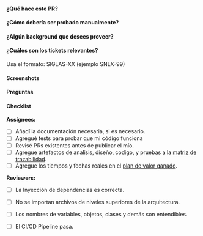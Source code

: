 #### ¿Qué hace este PR?

#### ¿Cómo debería ser probado manualmente?

#### ¿Algún background que desees proveer? 

#### ¿Cuáles son los tickets relevantes? 

Usa el formato: SIGLAS-XX (ejemplo SNLX-99)

#### Screenshots

#### Preguntas

#### Checklist

**Assignees:**
- [ ] Añadí la documentación necesaria, si es necesario.
- [ ] Agregué tests para probar que mi código funciona
- [ ] Revisé PRs existentes antes de publicar el mío.
- [ ] Agregue artefactos de analisis, diseño, codigo, y pruebas a la [matriz de trazabilidad](https://docs.google.com/spreadsheets/d/1d1Xoovni1NMP6kdRcVcF63uMi7vCh7L5i_9vEs-EmSg/edit?usp=sharing).
- [ ] Agregue los tiempos y fechas reales en el [plan de valor ganado](https://docs.google.com/spreadsheets/d/1MVEE5b19y5CxzQJxFSf31RyKIn8mhyHfYt4_y15_M5A/edit?usp=sharing).

**Reviewers:**
- [ ] La Inyección de dependencias es correcta.
- [ ] No se importan archivos de niveles superiores de la arquitectura. 
- [ ] Los nombres de variables, objetos, clases y demás son entendibles. 
- [ ] El CI/CD Pipeline pasa.
 
